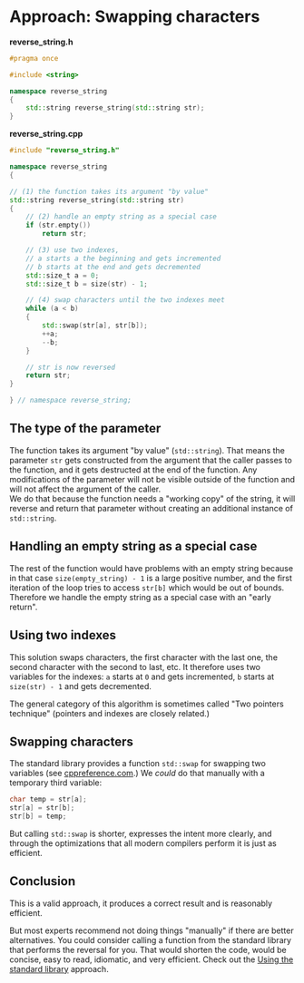 # Approach: Swapping characters

**reverse_string.h**
```cpp
#pragma once

#include <string>

namespace reverse_string
{
    std::string reverse_string(std::string str);
}
```

**reverse_string.cpp**
```cpp
#include "reverse_string.h"

namespace reverse_string
{

// (1) the function takes its argument "by value"
std::string reverse_string(std::string str)
{
    // (2) handle an empty string as a special case
    if (str.empty())
        return str;

    // (3) use two indexes,
    // a starts a the beginning and gets incremented
    // b starts at the end and gets decremented
    std::size_t a = 0;
    std::size_t b = size(str) - 1;

    // (4) swap characters until the two indexes meet
    while (a < b)
    {
        std::swap(str[a], str[b]);
        ++a;
        --b;
    }

    // str is now reversed
    return str;
}

} // namespace reverse_string;
```

## The type of the parameter

The function takes its argument "by value" (`std::string`).
That means the parameter `str` gets constructed from the argument that the caller passes to the function, and it gets destructed at the end of the function.
Any modifications of the parameter will not be visible outside of the function and will not affect the argument of the caller.  
We do that because the function needs a "working copy" of the string, it will reverse and return that parameter without creating an additional instance of `std::string`.

## Handling an empty string as a special case

The rest of the function would have problems with an empty string because in that case `size(empty_string) - 1` is a large positive number, and the first iteration of the loop tries to access `str[b]` which would be out of bounds.
Therefore we handle the empty string as a special case with an "early return".

## Using two indexes

This solution swaps characters, the first character with the last one, the second character with the second to last, etc.
It therefore uses two variables for the indexes: `a` starts at `0` and gets incremented, `b` starts at `size(str) - 1` and gets decremented.

The general category of this algorithm is sometimes called "Two pointers technique" (pointers and indexes are closely related.)

## Swapping characters

The standard library provides a function `std::swap` for swapping two variables (see [cppreference.com][cppref-swap].)
We *could* do that manually with a temporary third variable:
```cpp
char temp = str[a];
str[a] = str[b];
str[b] = temp;
```
But calling `std::swap` is shorter, expresses the intent more clearly, and through the optimizations that all modern compilers perform it is just as efficient.

## Conclusion

This is a valid approach, it produces a correct result and is reasonably efficient.

But most experts recommend not doing things "manually" if there are better alternatives.
You could consider calling a function from the standard library that performs the reversal for you.
That would shorten the code, would be concise, easy to read, idiomatic, and very efficient.
Check out the [Using the standard library][approach-using-the-standard-lib] approach.

[cppref-swap]: https://en.cppreference.com/w/cpp/algorithm/swap
[approach-using-the-standard-lib]: https://exercism.org/tracks/cpp/exercises/reverse-string/approaches/using-the-standard-lib

